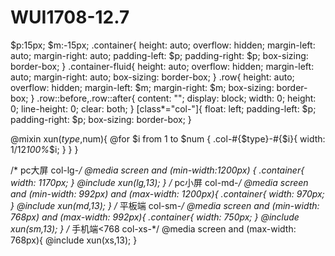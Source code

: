 # WUI1708-12.7 
$p:15px;
$m:-15px;
.container{
  height: auto;
  overflow: hidden;
  margin-left: auto;
  margin-right: auto;
  padding-left: $p;
  padding-right: $p;
  box-sizing: border-box;
}
.container-fluid{
  height: auto;
  overflow: hidden;
  margin-left: auto;
  margin-right: auto;
  box-sizing: border-box;
}
.row{
  height: auto;
  overflow: hidden;
  margin-left: $m;
  margin-right: $m;
  box-sizing: border-box;
}
.row::before,.row::after{
  content: "";
  display: block;
  width: 0;
  height: 0;
  line-height: 0;
  clear: both;
}
[class*="col-"]{
  float: left;
  padding-left: $p;
  padding-right: $p;
  box-sizing: border-box;
}

@mixin xun($type,$num){
  @for $i from 1 to $num {
    .col-#{$type}-#{$i}{
      width: 1/12*100%*$i;
    }
  }
}

/* pc大屏 col-lg-*/
@media screen and (min-width:1200px) {
  .container{
    width: 1170px;
  }
  @include xun(lg,13);
}
/* pc小屏  col-md-*/
@media screen and (min-width: 992px) and (max-width: 1200px){
  .container{
    width: 970px;
  }
  @include xun(md,13);
}
/* 平板端 col-sm-*/
@media screen and (min-width: 768px) and (max-width: 992px){
  .container{
    width: 750px;
  }
  @include xun(sm,13);
}
/* 手机端<768 col-xs-*/
@media screen and (max-width: 768px){
  @include xun(xs,13);
}
